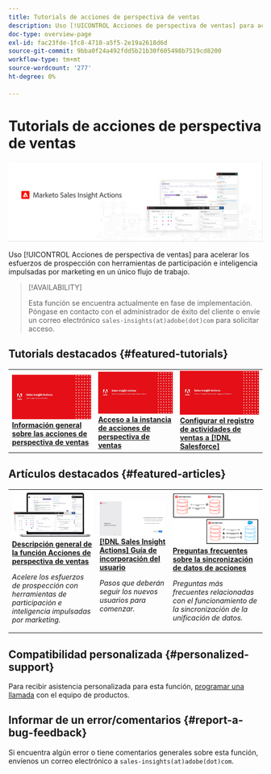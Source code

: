 ```yaml
---
title: Tutorials de acciones de perspectiva de ventas
description: Uso [!UICONTROL Acciones de perspectiva de ventas] para acelerar los esfuerzos de prospección con herramientas de participación e inteligencia impulsadas por marketing en un único flujo de trabajo.
doc-type: overview-page
exl-id: fac23fde-1fc8-4710-a5f5-2e19a2618d6d
source-git-commit: 9bba0f24a492fdd5b21b30f605498b7519cd8200
workflow-type: tm+mt
source-wordcount: '277'
ht-degree: 0%

---
```


# Tutorials de acciones de perspectiva de ventas

![](assets/header.png)

Uso [!UICONTROL Acciones de perspectiva de ventas] para acelerar los esfuerzos de prospección con herramientas de participación e inteligencia impulsadas por marketing en un único flujo de trabajo.

>[!AVAILABILITY]
>
>Esta función se encuentra actualmente en fase de implementación. Póngase en contacto con el administrador de éxito del cliente o envíe un correo electrónico `sales-insights(at)adobe(dot)com` para solicitar acceso.

## Tutorials destacados {#featured-tutorials}

<table style="table-layout:fixed">
<tr>
<td>
<a href="/help/sales-insight-actions/sales-insight-actions-overview.md"><img alt="imagen en miniatura para información general sobre las acciones de perspectiva de ventas" src="assets/sales-insight-actions-feature-overview-videothumb.png" /></a>
<div><a href="/help/sales-insight-actions/sales-insight-actions-overview.md"><strong>Información general sobre las acciones de perspectiva de ventas</strong></a></div>
</td>
<td>
<a href="/help/sales-insight-actions/accessing-your-sales-insight-actions-instance.md"><img alt="imagen en miniatura para acceder a la instancia de acciones de perspectivas de ventas" src="assets/accessing-your-sales-insight-actions-instance-videothumb.png" /></a>
<div><a href="/help/sales-insight-actions/accessing-your-sales-insight-actions-instance.md"><strong>Acceso a la instancia de acciones de perspectiva de ventas</strong></a></div>
</td>
<td>
<a href="/help/sales-insight-actions/configure-sales-activity-logging-to-salesforce.md"><img alt="imagen en miniatura para configurar el registro de actividad de ventas para [!DNL Salesforce]" src="assets/configure-sales-activity-logging-to-salesforce-videothumb.png" /></a>
<div><a href="/help/sales-insight-actions/configure-sales-activity-logging-to-salesforce.md"><strong>Configurar el registro de actividades de ventas a [!DNL Salesforce]</strong></a></div>
</td>
</tr>
</table>

## Artículos destacados {#featured-articles}

<table style="table-layout:fixed">
<tr>
<td>
<a href="https://experienceleague.adobe.com/docs/marketo/using/product-docs/marketo-sales-insight/actions/sales-insight-actions-feature-overview.html"><img alt="imagen en miniatura para la descripción general de las funciones de Sales Insight Actions" src="assets/sales-insight-actions-feature-overview-thumb.png" /></a>
<div><a href="https://experienceleague.adobe.com/docs/marketo/using/product-docs/marketo-sales-insight/actions/sales-insight-actions-feature-overview.html"><strong>Descripción general de la función Acciones de perspectiva de ventas</strong></a></div>
<p><em>Acelere los esfuerzos de prospección con herramientas de participación e inteligencia impulsadas por marketing.</em></p>
</td>
<td>
<a href="https://experienceleague.adobe.com/docs/marketo/using/product-docs/marketo-sales-insight/actions/getting-started/sales-insight-actions-user-onboarding-checklist.html"><img alt="imagen en miniatura para [!DNL Sales Insight Actions] Guía de incorporación del usuario" src="assets/sales-insight-actions-user-onboarding-guide-thumb.png" /></a>
<div><a href="https://experienceleague.adobe.com/docs/marketo/using/product-docs/marketo-sales-insight/actions/getting-started/sales-insight-actions-user-onboarding-checklist.html"><strong>[!DNL Sales Insight Actions] Guía de incorporación del usuario</strong></a></div>
<p><em>Pasos que deberán seguir los nuevos usuarios para comenzar.</em></p>
</td>
<td>
<a href="https://experienceleague.adobe.com/docs/marketo/using/product-docs/marketo-sales-insight/actions/admin/actions-data-sync-faq.html"><img alt="Preguntas frecuentes sobre la sincronización de datos de acciones con imágenes en miniatura" src="assets/actions-data-sync-faq-thumb.png" /></a>
<div><a href="https://experienceleague.adobe.com/docs/marketo/using/product-docs/marketo-sales-insight/actions/admin/actions-data-sync-faq.html"><strong>Preguntas frecuentes sobre la sincronización de datos de acciones</strong></a></div>
<p><em>Preguntas más frecuentes relacionadas con el funcionamiento de la sincronización de la unificación de datos.</em></p>
</td>
</tr>
</table>

## Compatibilidad personalizada {#personalized-support}

Para recibir asistencia personalizada para esta función, [programar una llamada](https://outlook.office365.com/owa/calendar/AdobeInc1@adobe.onmicrosoft.com/bookings/) con el equipo de productos.

## Informar de un error/comentarios {#report-a-bug-feedback}

Si encuentra algún error o tiene comentarios generales sobre esta función, envíenos un correo electrónico a `sales-insights(at)adobe(dot)com`.
